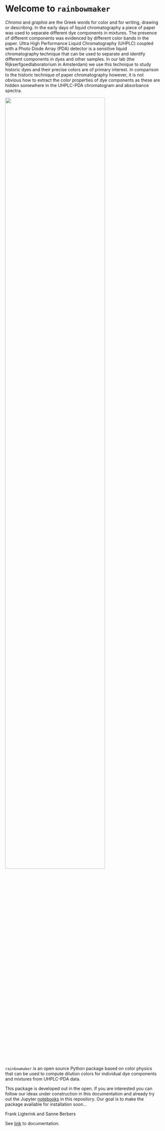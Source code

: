 Welcome to `rainbowmaker`
================

<!-- WARNING: THIS FILE WAS AUTOGENERATED! DO NOT EDIT! -->

*Chroma* and *graphia* are the Greek words for color and for writing,
drawing or describing. In the early days of liquid chromatography a
piece of paper was used to separate different dye components in
mixtures. The presence of different components was evidenced by
different color bands in the paper. Ultra High Performance Liquid
Chromatography (UHPLC) coupled with a Photo Diode Array (PDA) detector
is a sensitive liquid chromatography technique that can be used to
separate and identify different components in dyes and other samples. In
our lab (the Rijkserfgoedlaboratorium in Amsterdam) we use this
technique to study historic dyes and their precise colors are of primary
interest. In comparison to the historic technique of paper
chromatography however, it is not obvious how to extract the color
properties of dye components as these are hidden somewhere in the
UHPLC-PDA chromatogram and absorbance spectra.

<img width=80% src="https://fligt.github.io/rainbowmaker/images/from-absorbances-to-colors.png">

`rainbowmaker` is an open source Python package based on color physics
that can be used to compute dilution colors for individual dye
components and mixtures from UHPLC-PDA data.

This package is developed out in the open. If you are interested you can
follow our ideas under construction in this documentation and already
try out the Jupyter
[notebooks](https://github.com/fligt/rainbowmaker/tree/master/notebooks)
in this repository. Our goal is to make the package available for
installation soon…

Frank Ligterink and Sanne Berbers

See [link](https://fligt.github.io/rainbowmaker/) to documentation.
